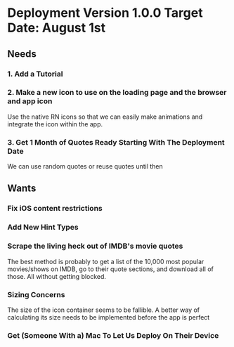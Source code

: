 # Deployment Version 1.0.0 Target Date: August 1st

## Needs

### 1. Add a Tutorial

### 2. Make a new icon to use on the loading page and the browser and app icon

Use the native RN icons so that we can easily make animations and integrate the icon within the app.

### 3. Get 1 Month of Quotes Ready Starting With The Deployment Date

We can use random quotes or reuse quotes until then

## Wants

### Fix iOS content restrictions

### Add New Hint Types

### Scrape the living heck out of IMDB's movie quotes

The best method is probably to get a list of the 10,000 most popular movies/shows on IMDB, go to their quote sections, and download all of those. All without getting blocked.

### Sizing Concerns

The size of the icon container seems to be fallible. A better way of calculating its size needs to be implemented before the app is perfect

### Get (Someone With a) Mac To Let Us Deploy On Their Device
